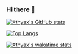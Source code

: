 ### Hi there 👋

<!--
**xthyax/xthyax** is a ✨ _special_ ✨ repository because its `README.md` (this file) appears on your GitHub profile.

Here are some ideas to get you started:

- 🔭 I’m currently working on ...
- 🌱 I’m currently learning ...
- 👯 I’m looking to collaborate on ...
- 🤔 I’m looking for help with ...
- 💬 Ask me about ...
- 📫 How to reach me: ...
- 😄 Pronouns: ...
- ⚡ Fun fact: ...
-->
[![Xthyax's GitHub stats](https://github-readme-stats.vercel.app/api?username=xthyax&show_icons=true&theme=dark)](https://github.com/anuraghazra/github-readme-stats)

[![Top Langs](https://github-readme-stats.vercel.app/api/top-langs/?username=xthyax&layout=compact&theme=dark)](https://github.com/anuraghazra/github-readme-stats)

[![Xthyax's wakatime stats](https://github-readme-stats.vercel.app/api/wakatime?username=xthyax&v2&theme=dark)](https://github.com/anuraghazra/github-readme-stats)


